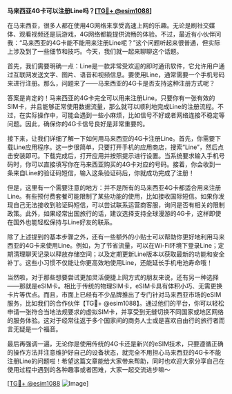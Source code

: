 **马来西亚4G卡可以注册Line吗？[[TG💪+ @esim1088](https://t.me/s/esim1088)]**

在马来西亚，很多人都在使用4G网络来享受高速上网的乐趣。无论是刷社交媒体、观看视频还是玩游戏，4G网络都能提供流畅的体验。不过，最近有小伙伴问我：“马来西亚的4G卡能不能用来注册Line呢？”这个问题听起来很普通，但实际上涉及到了一些细节和技巧。今天，我们就一起来聊聊这个话题。

首先，我们需要明确一点：Line是一款非常受欢迎的即时通讯软件，它允许用户通过互联网发送文字、图片、语音和视频信息。要使用Line，通常需要一个手机号码来进行注册。那么，问题来了——马来西亚的4G卡是否支持这种注册方式呢？

答案是肯定的！马来西亚的4G卡完全可以用来注册Line。只要你有一张有效的SIM卡，并且能够正常使用数据流量，那么就可以顺利地完成Line的注册流程。不过，在实际操作中，可能会遇到一些小麻烦，比如信号不好或者网络连接不稳定等问题。因此，确保你的4G卡信号良好是非常重要的。

接下来，让我们详细了解一下如何用马来西亚的4G卡注册Line。首先，你需要下载Line应用程序。这一步很简单，只要打开手机的应用商店，搜索“Line”，然后点击安装即可。下载完成后，打开应用并按照提示进行设置。当系统要求输入手机号码时，你可以直接填写你在马来西亚购买的4G卡对应的号码。接着，你会收到一条来自Line的验证码短信，输入这条验证码后，你就成功完成了注册！

但是，这里有一个需要注意的地方：并不是所有的马来西亚4G卡都适合用来注册Line。有些预付费套餐可能限制了某些功能的使用，比如接收国际短信。如果你发现自己无法接收到验证码短信，可以尝试联系运营商客服，询问是否有相关的限制政策。此外，如果经常出国旅行的话，建议选择支持全球漫游的4G卡，这样即使在国外也能轻松保持与Line好友的联系。

除了上述提到的基本步骤之外，还有一些额外的小贴士可以帮助你更好地利用马来西亚的4G卡来使用Line。例如，为了节省流量，可以在Wi-Fi环境下登录Line；定期清理聊天记录以释放存储空间；以及定期更新Line版本以获取最新的功能和安全补丁。这些小习惯不仅能让你更高效地使用Line，还能延长手机电池寿命哦！

当然啦，对于那些想要尝试更加灵活便捷上网方式的朋友来说，还有另一种选择——那就是eSIM卡。相比于传统的物理SIM卡，eSIM卡具有体积小巧、无需更换卡片等优点。而且，市面上已经有不少品牌推出了专门针对马来西亚市场的eSIM服务，比如我们的合作伙伴【TG💪+ @esim1088】。通过他们的平台，你可以轻松申请一张符合当地法规要求的虚拟SIM卡，并享受到无缝切换不同国家或地区网络的服务体验。这对于经常往返于多个国家间的商务人士或是喜欢自由行的旅行者而言无疑是一个福音。

最后再强调一遍，无论你是使用传统的4G卡还是新兴的eSIM技术，只要遵循正确的操作方法并注意维护好自己的设备状态，就完全不用担心马来西亚的4G卡不能注册Line的问题啦！希望这篇文章能给大家带来帮助，同时也欢迎大家分享自己在使用过程中遇到的各种趣事或者困难，大家一起交流进步嘛～

[[TG💪+ @esim1088](https://t.me/s/esim1088) ![Image](https://i.postimg.cc/4NQfJmqS/Snipaste-2025-05-13-00-14-12.png)]